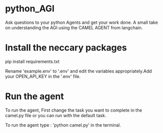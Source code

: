 # python_AGI

Ask questions to your python Agents and get your work done. A small take on understanding the AGI using the CAMEL AGENT from langchain.


# Install the neccary packages 

pip install requirements.txt


Rename 'example.env' to '.env' and edit the variables appropriately.Add your OPEN_API_KEY in the '.env' file.


# Run the agent

To run the agent, First change the task you want to complete in the camel.py file or you can run with the default task.

To run the agent type : 'python camel.py' in the terminal.